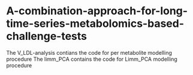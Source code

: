 # A-combination-approach-for-long-time-series-metabolomics-based-challenge-tests

The V_LDL-analysis contians the code for per metabolite modelling procedure
The limm_PCA contains the code for Limm_PCA modelling procedure
